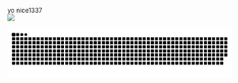 yo nice1337
</br>
![](https://komarev.com/ghpvc/?username=niceleet)

![github contribution grid snake animation](https://raw.githubusercontent.com/platane/platane/output/github-contribution-grid-snake.svg)
